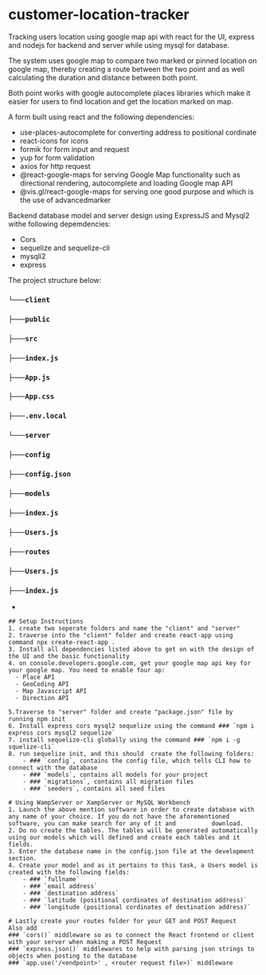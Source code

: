 # customer-location-tracker
Tracking users location using google map api with react for the UI, express and nodejs for backend and server while using mysql for database.

The system uses google map to compare two marked or pinned location on google map, thereby creating a route between the two point and as well calculating the duration and distance between both point. 

Both point works with google autocomplete places libraries which make it easier for users to find location and get the location marked on map.

A form built using react and the following dependencies:
- use-places-autocomplete for converting address to positional cordinate
- react-icons for icons
- formik for form input and request
- yup for form validation
- axios for http request
- @react-google-maps for serving Google Map functionality such as directional rendering, autocomplete and loading Google map API
- @vis.gl/react-google-maps for serving one good purpose and which is the use of advancedmarker

Backend database model and server design using ExpressJS and Mysql2 withe following depemdencies:
- Cors
- sequelize and sequelize-cli
- mysqli2
- express

The project structure below:

### `└───client`
### `├───public`
### `├───src`
###     `├───index.js`
###     `├───App.js`
###     `├───App.css`
### `├───.env.local`

### `└───server`
### `├───config`
###     `├───config.json`
### `├───models`
###     `├───index.js`
###     `├───Users.js`
### `├───routes`
###     `├───Users.js`
### `├───index.js`
*

    ## Setup Instructions
    1. create two seperate folders and name the "client" and "server"
    2. traverse into the "client" folder and create react-app using command npx create-react-app .
    3. Install all dependencies listed above to get on with the design of the UI and the basic functionality
    4. on console.developers.google.com, get your google map api key for your google map. You need to enable four ap:
      - Place API
      - GeoCoding API
      - Map Javascript API
      - Direction API

    5.Traverse to "server" folder and create "package.json" file by running npm init
    6. Install express cors mysql2 sequelize using the command ### `npm i express cors mysql2 sequelize`
    7. install sequelize-cli globally using the command ### `npm i -g squelize-cli`
    8. run sequelize init, and this should  create the following folders:
        - ### `config`, contains the config file, which tells CLI how to connect with the database
        - ### `models`, contains all models for your project
        - ### `migrations`, contains all migration files
        - ### `seeders`, contains all seed files

    # Using WampServer or XampServer or MySQL Workbench
    1. Launch the above mention software in order to create database with any name of your choice. If you do not have the aforementioned software, you can make search for any of it and          download.
    2. Do no create the tables. The tables will be generated automatically using our models which will defined and create each tables and it fields.
    3. Enter the database name in the config.json file at the development section. 
    4. Create your model and as it pertains to this task, a Users model is created with the following fields: 
        - ### `fullname`
        - ### `email address`
        - ### `destination address`
        - ### `latitude (positional cordinates of destination address)`
        - ### `longitude (positional cordinates of destination address)`

    # Lastly create your routes folder for your GET and POST Request
    Also add 
    ### `cors()` middleware so as to connect the React frontend or client with your server when making a POST Request
    ### `express.json()` middlewares to help with parsing json strings to objects when posting to the database
    ### `app.use('/<endpoint>' , <router request file>)` middleware
    
